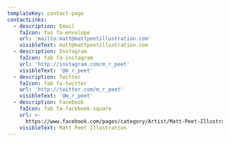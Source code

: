 ```yaml
---
templateKey: contact-page
contactLinks:
  - description: Email
    faIcon: fas fa-envelope
    url: 'mailto:matt@mattpeetillustration.com'
    visibleText: matt@mattpeetillustration.com
  - description: Instagram
    faIcon: fab fa-instagram
    url: 'http://instagram.com/m_r_peet'
    visibleText: '@m_r_peet'
  - description: Twitter
    faIcon: fab fa-twitter
    url: 'http://twitter.com/m_r_peet'
    visibleText: '@m_r_peet'
  - description: Facebook
    faIcon: fab fa-facebook-square
    url: >-
      https://www.facebook.com/pages/category/Artist/Matt-Peet-Illustration-2131152087124697/
    visibleText: Matt Peet Illustration
---
```


